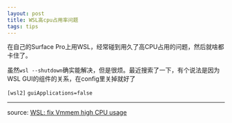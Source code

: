 ```yaml
---
layout: post
title: WSL高cpu占用率问题
tags: tips
---
```


在自己的Surface Pro上用WSL，经常碰到用久了高CPU占用的问题，然后就啥都卡住了。

虽然`wsl --shutdown`确实能解决，但是很烦。最近搜索了一下，有个说法是因为WSL GUI的组件的关系，在config里关掉就好了

`[wsl2]`
`guiApplications=false`

---

source: [WSL: fix Vmmem high CPU usage](https://tkacz.pro/wsl-fix-vmmem-high-cpu-usage/)